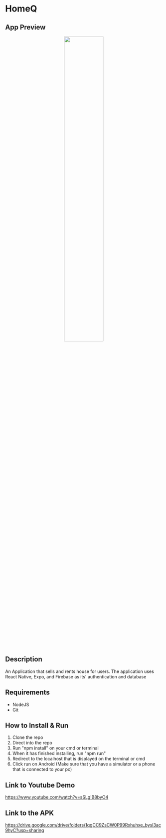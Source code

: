 # HomeQ

## App Preview
<p align=center><img width="50%" src="./assets/overview"/></p>

## Description

An Application that sells and rents house for users. The application uses React Native, Expo, and Firebase as its' authentication and database

## Requirements

- NodeJS
- Git

## How to Install & Run

1. Clone the repo
2. Direct into the repo
3. Run "npm install" on your cmd or terminal
4. When it has finished installing, run "npm run"
5. Redirect to the localhost that is displayed on the terminal or cmd
6. Click run on Android (Make sure that you have a simulator or a phone that is connected to your pc)

## Link to Youtube Demo

https://www.youtube.com/watch?v=sSLgIB8byO4

## Link to the APK

https://drive.google.com/drive/folders/1qgCC9ZsCW0P99Rxhuhxe_bysl3ac9hyC?usp=sharing
